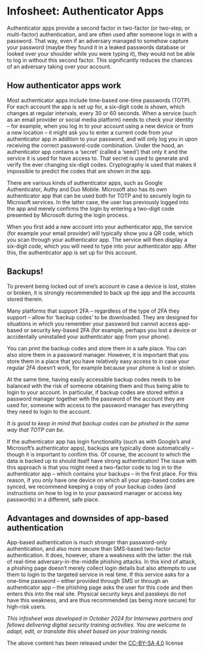 # Infosheet: Authenticator Apps

Authenticator apps provide a second factor in two-factor (or two-step, or multi-factor) authentication, and are often used after someone logs in with a password. That way, even if an adversary managed to somehow capture your password (maybe they found it in a leaked passwords database or looked over your shoulder while you were typing it), they would not be able to log in without this second factor. This significantly reduces the chances of an adversary taking over your account.

## How authenticator apps work

Most authenticator apps include time-based one-time passwords (TOTP). For each account the app is set up for, a six-digit code is shown, which changes at regular intervals, every 30 or 60 seconds. When a service (such as an email provider or social media platform) needs to check your identity – for example, when you log in to your account using a new device or from a new location – it might ask you to enter a current code from your authenticator app in addition to your password, and will only log you in upon receiving the correct password-code combination.
Under the hood, an authenticator app contains a ‘secret’ (called a ‘seed’) that only it and the service it is used for have access to. That secret is used to generate and verify the ever changing six-digit codes. Cryptography is used that makes it impossible to predict the codes that are shown in the app.

There are various kinds of authenticator apps, such as Google Authenticator, Authy and Duo Mobile. Microsoft also has its own authenticator app that can be used both for TOTP and to securely login to Microsoft services. In the latter case, the user has previously logged into the app and merely confirms the login by entering a two-digit code presented by Microsoft during
the login process.

When you first add a new account into your authenticator app, the service (for example your email provider) will typically show you a QR code, which you scan through your authenticator app. The service will then display a six-digit code, which you will need to type into your authenticator app. After this, the authenticator app is set up for this account.

## Backups!

To prevent being locked out of one’s account in case a device is lost, stolen or broken, it is strongly recommended to back up the app and the accounts stored therein.

Many platforms that support 2FA – regardless of the type of 2FA they support – allow for ‘backup codes’ to be downloaded. They are designed for situations in which you remember your password but cannot access app-based or security key-based 2FA (for example, perhaps you lost a device or accidentally uninstalled your authenticator app from your phone).

You can print the backup codes and store them in a safe place. You can also store them in a password manager. However, it is important that you store them in a place that you have relatively easy access to in case your regular 2FA doesn’t work, for example because your phone is lost or stolen.

At the same time, having easily accessible backup codes needs to be balanced with the risk of someone obtaining them and thus being able to login to your account. In particular, if backup codes are stored within a password manager together with the password of the account they are used for, someone with access to the password manager has everything they need to login to the account.

*It is good to keep in mind that backup codes can be phished in the same way that TOTP can be.*

If the authenticator app has login functionality (such as with Google’s and Microsoft’s authenticator apps), backups are typically done automatically – though it is important to confirm this. Of course, the account to which the data is backed up to should itself have strong authentication! The issue with this approach is that you might need a two-factor code to log in to the authenticator app – which contains your backups – in the first place. For this reason, if you only have one device on which all your app-based codes are synced, we recommend keeping a copy of your backup codes (and instructions on how to log in to your password manager or access key passwords) in a different, safe place.

## Advantages and downsides of app-based authentication

App-based authentication is much stronger than password-only authentication, and also more secure than SMS-based two-factor authentication. It does, however, share a weakness with the latter: the risk of real-time adversary-in-the-middle phishing attacks. In this kind of attack, a phishing page doesn’t merely collect login details but also attempts to use them to login to the targeted service in real time. If this service asks for a one-time password – either provided through SMS or through an authenticator app – the phishing page asks the user for this code and then enters this into the real site. Physical security keys and passkeys do not have this weakness, and are thus recommended (as being more secure) for high-risk users.

*This infosheet was developed in October 2024 for Internews partners and fellows delivering digital security training activities. You are welcome to adapt, edit, or translate this sheet based on your training needs.*

The above content has been released under the [CC-BY-SA 4.0](https://creativecommons.org/licenses/by-sa/4.0/) license